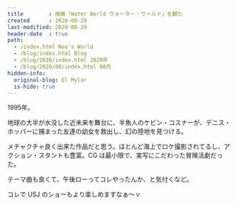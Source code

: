 ```yaml
---
title        : 映画「Water World ウォーター・ワールド」を観た
created      : 2020-08-29
last-modified: 2020-08-29
header-date  : true
path:
  - /index.html Neo's World
  - /blog/index.html Blog
  - /blog/2020/index.html 2020年
  - /blog/2020/08/index.html 08月
hidden-info:
  original-blog: El Mylar
  is-hide: true
---
```


1995年。

地球の大半が水没した近未来を舞台に、半魚人のケビン・コスナーが、デニス・ホッパーに捕まった友達の幼女を救出し、幻の陸地を見つける。

メチャクチャ良く出来た作品だと思う。ほとんど海上でロケ撮影されてるし、アクション・スタントも豊富。CG は最小限で、実写にこだわった冒険活劇だった。

テーマ曲も良くて、午後ローってコレやったんか、と気付くなど。

コレで USJ のショーもより楽しめますなぁ〜ｖ
